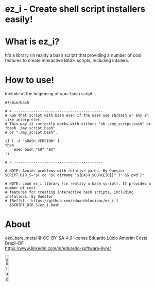 ez_i - Create shell script installers easily!
=============

# What is ez_i?

It's a library (in reality a bash script) that providing a number of cool features to create interactive BASH scripts, including intallers.

# How to use!

Include at the beginning of your bash script...

```
#!/bin/bash

# > -----------------------------------------
# Run that script with bash even if the user use sh/dash or any sh like interpreter.
# This way it correctly works with either: "sh ./my_script.bash" or "bash ./my_script.bash"
# or "./my_script.bash".

if [ -z "$BASH_VERSION" ]
then
    exec bash "$0" "$@"
fi

# < -----------------------------------------

# NOTE: Avoids problems with relative paths. By Questor
SCRIPT_DIR_S="$( cd "$( dirname "${BASH_SOURCE[0]}" )" && pwd )"

# NOTE: Load ez_i library (in reality a bash script). It provides a number of cool
# features for creating interactive bash scripts, including installers. By Questor
# [Ref(s).: https://github.com/eduardolucioac/ez_i ]
. $SCRIPT_DIR_S/ez_i.bash
```

# About

okd_bare_metal 🄯 CC-BY-SA-4.0 license
Eduardo Lúcio Amorim Costa  
Brazil-DF  
https://www.linkedin.com/in/eduardo-software-livre/

<img border="0" alt="Brazil-DF" src="http://upload.wikimedia.org/wikipedia/commons/thumb/6/6d/Map_of_Brazil_with_flag.svg/180px-Map_of_Brazil_with_flag.svg.png" height="15%" width="15%"/>
